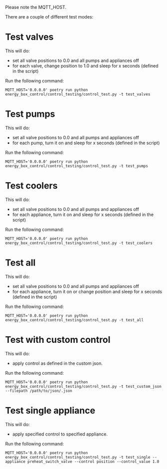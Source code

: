 Please note the MQTT_HOST. 

There are a couple of different test modes:

# Test valves

This will do: 
- set all valve positions to 0.0 and all pumps and appliances off
- for each valve, change position to 1.0 and sleep for x seconds (defined in the script)

Run the following command:

```
MQTT_HOST='0.0.0.0' poetry run python energy_box_control/control_testing/control_test.py -t test_valves
```

# Test pumps

This will do: 
- set all valve positions to 0.0 and all pumps and appliances off
- for each pump, turn it on and sleep for x seconds (defined in the script)

Run the following command:

```
MQTT_HOST='0.0.0.0' poetry run python energy_box_control/control_testing/control_test.py -t test_pumps
```


# Test coolers

This will do: 
- set all valve positions to 0.0 and all pumps and appliances off
- for each appliance, turn it on and sleep for x seconds (defined in the script)

Run the following command:

```
MQTT_HOST='0.0.0.0' poetry run python energy_box_control/control_testing/control_test.py -t test_coolers
```

# Test all

This will do: 
- set all valve positions to 0.0 and all pumps and appliances off
- for each appliance, turn it on or change position and sleep for x seconds (defined in the script)

Run the following command:

```
MQTT_HOST='0.0.0.0' poetry run python energy_box_control/control_testing/control_test.py -t test_all
```


# Test with custom control

This will do: 
- apply control as defined in the custom json. 

Run the following command:

```
MQTT_HOST='0.0.0.0' poetry run python energy_box_control/control_testing/control_test.py -t test_custom_json --filepath /path/to/json/.json
```

# Test single appliance

This will do: 
- apply specified control to specified appliance. 

Run the following command:

```
MQTT_HOST='0.0.0.0' poetry run python energy_box_control/control_testing/control_test.py -t test_single --appliance preheat_switch_valve --control position --control_value 1.0
```
